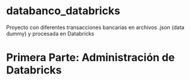 # databanco_databricks
Proyecto con diferentes transacciones bancarias en archivos .json (data dummy) y procesada en Databricks
# Primera Parte: Administración de Databricks
